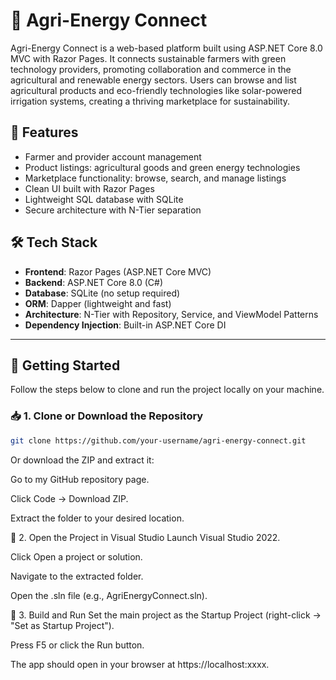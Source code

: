 # 🌿 Agri-Energy Connect

Agri-Energy Connect is a web-based platform built using ASP.NET Core 8.0 MVC with Razor Pages. It connects sustainable farmers with green technology providers, promoting collaboration and commerce in the agricultural and renewable energy sectors. Users can browse and list agricultural products and eco-friendly technologies like solar-powered irrigation systems, creating a thriving marketplace for sustainability.

## 🚀 Features

- Farmer and provider account management
- Product listings: agricultural goods and green energy technologies
- Marketplace functionality: browse, search, and manage listings
- Clean UI built with Razor Pages
- Lightweight SQL database with SQLite
- Secure architecture with N-Tier separation

## 🛠️ Tech Stack

- **Frontend**: Razor Pages (ASP.NET Core MVC)
- **Backend**: ASP.NET Core 8.0 (C#)
- **Database**: SQLite (no setup required)
- **ORM**: Dapper (lightweight and fast)
- **Architecture**: N-Tier with Repository, Service, and ViewModel Patterns
- **Dependency Injection**: Built-in ASP.NET Core DI

---

## 🧪 Getting Started

Follow the steps below to clone and run the project locally on your machine.

### 📥 1. Clone or Download the Repository

```bash
git clone https://github.com/your-username/agri-energy-connect.git
```

Or download the ZIP and extract it:

Go to my GitHub repository page. 

Click Code → Download ZIP.

Extract the folder to your desired location.

🧰 2. Open the Project in Visual Studio
Launch Visual Studio 2022.

Click Open a project or solution.

Navigate to the extracted folder.

Open the .sln file (e.g., AgriEnergyConnect.sln).

🔧 3. Build and Run
Set the main project as the Startup Project (right-click → "Set as Startup Project").

Press F5 or click the Run button.

The app should open in your browser at https://localhost:xxxx.
